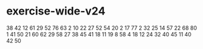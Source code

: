 # exercise-wide-v24
38
42
12
61
29
52
76
63
2
10
22
27
52
54
20
2
17
77
2
32
25
14
57
22
68
80
1
41
50
21
60
62
29
58
27
38
45
41
18
11
19
8
58
4
18
12
24
32
40
45
11
40
42
50
